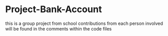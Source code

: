 # Project-Bank-Account
 this is a group project from school
 contributions from each person involved will be found in the comments within the code files
